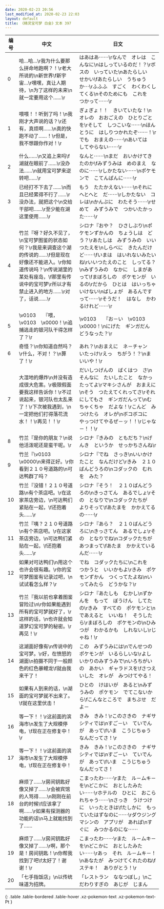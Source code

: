 ```yaml
---
date: 2020-02-23 20:56
last_modified_at: 2020-02-23 22:03
layout: default
title: 《精灵宝可梦 白金》文本 397
---
```

| 编号 | 中文 | 日文 |
| ---- | ---- | ---- |
| 0 | 哈…哈…\r我为什么要那么拼命地跑啊？！\r老大所说的\n新世界\f新宇宙…\r嘿嘿，真让人期待，\n为了这样的未来\n就一定要用这个……\r | はあはあ⋯⋯\rなんで　オレは　こんなに\nはしっているのだ！？\rボスの　いっていた\nあたらしい　せかい\fあたらしい　うちゅう　か⋯\rふふふ　すごく　わくわくしてくる\nそのためにも　これを　つかって⋯⋯\r |
| 1 | 喂喂！！听到了吗！\n我刚才大声说的话？\r还有，真烦啊……\n真的快跑不动了……！\r但是，我不想跟你作对！\r | ぎょぎょ！！　きいていたな！\nオレの　おおごえの　ひとりごとを\rそして　しつこいな⋯⋯\nほんとうに　はしりつかれたぞ⋯⋯！\rでも　おまえの⋯⋯\nあいては　してやらない⋯⋯\r |
| 2 | 什么……\n又追上来吗\f湖就在眼前了……\r没办法……\n就用宝可梦来逆转吧……\r | なんと⋯⋯\nまだ　おいかけてきたのか\fみずうみは　めのまえ　なのに⋯⋯\rしかたない⋯⋯\nポケモンで　こてんぱんに⋯⋯\r |
| 3 | 已经打不下去了……\n而且已经累得不行了……\r没办法，就把这个\n交给干部吧……\r至少能在湖这里使用……\r | もう　たたかえない⋯⋯\nそれに　へとへと　だ⋯⋯\rしかたない　コレは\nかんぶに　わたそう⋯⋯\rせめて　みずうみで　つかいたかった⋯⋯\r |
| 4 | 竹兰『呀？好久不见了，\n宝可梦图鉴的状态如何？\r我是来调查这个湖的传说的……\f但是现在好像还不能进入。\r你知道传说吗？\n传说湖里的某处有座岛，\f那里有传说中的宝可梦\r所以才有禁止进入的地方……\r对了，话说……\r | シロナ『おや？　ひさしぶり\nポケモンずかんの　ちょうしは　どう？\rあたしは　みずうみの　いいつたえを\nしらべに　きたんだけど⋯⋯\fいまは　はいれないみたいね\rいいつたえのこと　しってる？\nみずうみの　なかに　しまがあって\fまぼろしの　ポケモンが　いるの\rだから　ひとは　はいっちゃ　いけない\nばしょが　あるんですって⋯⋯\rそうだ！　はなし　かわるけれど⋯⋯\r |
| 5 | \v0103　　『喂，\v0103　\x0000！\n追捕逃走的银河队干得怎样了？\r | \v0103　　『お－い　\v0103　\x0000！\nにげた　ギンガだん　どうなった？\r |
| 6 | 奇怪？\n你知道自然吗？\r什么，不对！？\n算了！\r | あれ？\nおまえに　ネ－チャン　いたっけ\rえっ　ちがう！？\nま　いいや！\r |
| 7 | 大湿地的爆炸\n并没有造成很大危害。\r极限假面要我这样告诉你！\r不过说起来，银河队也太乱来了！\r下次被我遇到，\n一定把他们打得落花流水！！\r再见！！\r | だいしつげんの　ばくはつ　さ\nそんなに　たいしたこと　なかったってよ\rマキシさんが　おまえに\nそう　つたえてくれってさ\rそれにしてもさ　ギンガだんって\nむちゃくちゃ　だよな！\rこんど　みつけたら　オレが\nボコボコに　やっつけてやるぜ－ッ！！\rじゃな－！！\r |
| 8 | 竹兰『是你的朋友？\n说他活泼呢还是蛮干呢。\r | シロナ『きみの　ともだち？\nげんき　というか　せっかちさんね\r |
| 9 | 竹兰『\v0103　\x0000\n来得正好。\r你看到２１０号道路的\n可达鸭群了吗？ | シロナ『でね　さっき\nいいかけたこと　なんだけど\rきみ　２１０ばんどうろの\nコダックの　むれを　みた？ |
| 10 | 竹兰『没错！２１０号道路\n有个茶店吧。\r在这家茶店旁边，\n可达鸭们紧贴在一起，\f还抱着头……\r | シロナ『そう！　２１０ばんどうろの\nきっさてん　あるでしょ\rその　となりで\nコダックたちが　よりそって\fあたまを　かかえてるの⋯⋯\r |
| 11 | 竹兰『咦？２１０号道路\n有个茶店吧。\r在这家茶店旁边，\n可达鸭们紧贴在一起，\f还抱着头……\r | シロナ『あら？　２１０ばんどうろに\nきっさてん　あるでしょ\rその　となりでね\nコダックたちが　あつまって\fあたま　かかえているんだ⋯⋯\r |
| 12 | 如果对可达鸭们\n用这个也许会很有趣。\r你的宝可梦图鉴有记录过吧，\n试试看怎么样？\r | でね　コダックたちに\nこれを　つかうと　いいかもよ\rきみ　ポケモンずかん　つくってたよね\nいってみたら　どうかな？\r |
| 13 | 竹兰『我以前也拿着图鉴冒险过\n\r你如果能遇到所有的宝可梦就好了，\r这样的话，\n也许就会知道梦幻宝可梦的秘密。\r再见！\r | シロナ『あたしも　むかし\nずかんを　もって　ぼうけん　してたの\rきみ　すべての　ポケモンと\nであえると　いいね！　そうしたら\rまぼろしの　ポケモンの\nひみつが　わかるかも　しれないし\rじゃね！\r |
| 14 | 这湖面好像有\n传说中的宝可梦。\r好，在愤怒的湖面\n拍摄不同于一般颜色的红色暴鲤龙\f就由我来干了！ | この　みずうみには\nでんせつの　ポケモンが　いるらしいな\rよし　いかりのみずうみで\nいろちがいの　あかい　ギャラドスを\fさつえいした　オレが　みつけてやる！ |
| 15 | 如果有人到来的话，\n湖面的宝可梦就不出来了。\f就在这里伏击！ | ひとの　けはいが　あると\nみずうみの　ポケモン　でてこないから\fこんなところで　まちぶせ　だよ－ |
| 16 | 等一下！！\r这前面的滨海市\n发生了大规模停电，\f现在正在修复中！\r | きみ　きみ！\rこのさきの　ナギサシティでは\nすご－い　ていでんが　あって\fいま　こうじちゅう　なんだってさ！\r |
| 17 | 等一下！！\r这前面的滨海市\n发生了大规模停电，\f现在正在修复中！ | きみ　きみ！\rこのさきの　ナギサシティでは\nすご－い　ていでんが　あって\fいま　こうじちゅう　なんだってさ！ |
| 18 | 麻烦了……\r房间钥匙好像又掉了……\r会被宾馆的人骂得……\n刚刚在前台的时候\f应该拿了啊……\r如果有探测器的功能的话\n马上就能找到了…… | こまったわ⋯⋯\rまた　ル－ムキ－を\nどこかに　おとしたみたい⋯⋯\rホテルの　ひとに　おこられちゃう⋯⋯\nさっき　うけつけに　いったときは\fたしかに　もっていたはずなのに⋯⋯\rダウジングマシンの　アプリが　あれば\nすぐに　みつかるのにな⋯⋯ |
| 19 | 麻烦了……\r房间钥匙好像又掉了……\r啊，那个是！房间钥匙！\n你帮我找到了吧\f太好了！谢谢！\r | こまったわ⋯⋯\rまた　ル－ムキ－を\nどこかに　おとしたみたい⋯⋯\rあっ　それ　ル－ムキ－！\nあなたが　みつけてくれたのね\fステキ！　ありがとう！\r |
| 20 | 「七手指饭店」\n以传统味道为招牌。 | 「レストラン　ななつぼし」\nこだわりすぎの　あじが　じまん |
{: .table .table-bordered .table-hover .xz-pokemon-text .xz-pokemon-text-Pt }